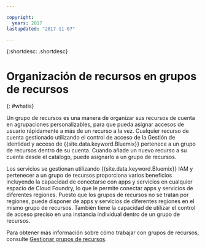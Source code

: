 ```yaml
---

copyright:
  years: 2017
lastupdated: "2017-11-07"

---
```


{:shortdesc: .shortdesc}

# Organización de recursos en grupos de recursos
{: #whatis}

Un grupo de recursos es una manera de organizar sus recursos de cuenta en agrupaciones personalizables, para que pueda asignar accesos de usuario rápidamente a más de un recurso a la vez. Cualquier recurso de cuenta gestionado utilizando el control de acceso de la Gestión de identidad y acceso de {{site.data.keyword.Bluemix}} pertenece a un grupo de recursos dentro de su cuenta. Cuando añade un nuevo recurso a su cuenta desde el catálogo, puede asignarlo a un grupo de recursos. 

Los servicios se gestionan utilizando {{site.data.keyword.Bluemix}} IAM y pertenecer a un grupo de recursos proporciona varios beneficios incluyendo la capacidad de conectarse con apps y servicios en cualquier espacio de Cloud Foundry, lo que le permite conectar apps y servicios de diferentes regiones. Puesto que los grupos de recursos no se tratan por regiones, puede disponer de apps y servicios de diferentes regiones en el mismo grupo de recursos. También tiene la capacidad de utilizar el control de acceso preciso en una instancia individual dentro de un grupo de recursos.

Para obtener más información sobre cómo trabajar con grupos de recursos, consulte [Gestionar grupos de recursos](/docs/admin/resourcegroups.html).
